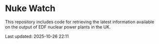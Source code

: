 # Nuke Watch

This repository includes code for retrieving the latest information available on the output of EDF nuclear power plants in the UK.

Last updated: 2025-10-26 22:11